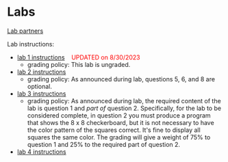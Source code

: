 # Labs

[Lab partners](partners.md)

Lab instructions:

* [lab 1 instructions](lab01-v2.docx) &nbsp;&nbsp;&nbsp;<font color="red">UPDATED on 8/30/2023</font>
  - grading policy: This lab is ungraded.
* [lab 2 instructions](lab02.docx)
  - grading policy: As announced during lab, questions 5, 6, and 8 are
    optional.
* [lab 3 instructions](lab03.docx)
  - grading policy: As announced during lab, the required content of
    the lab is question 1 and *part of* question 2. Specifically, for
    the lab to be considered complete, in question 2 you must
    produce a program that shows the 8 x 8 checkerboard, but it is not
    necessary to have the color pattern of the squares correct. It's
    fine to display all squares the same color. The grading will give
    a weight of 75% to question 1 and 25% to the required part of
    question 2.
* [lab 4 instructions](lab04.docx)
